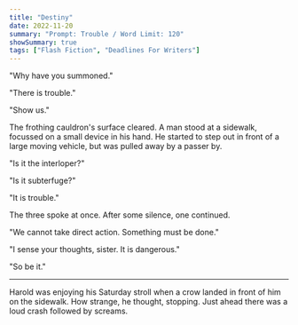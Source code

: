 ```yaml
---
title: "Destiny"
date: 2022-11-20
summary: "Prompt: Trouble / Word Limit: 120"
showSummary: true
tags: ["Flash Fiction", "Deadlines For Writers"]
---
```


"Why have you summoned."

"There is trouble."

"Show us."

The frothing cauldron's surface cleared. A man stood at a sidewalk, focussed on a small device in his hand. He started to step out in front of a large moving vehicle, but was pulled away by a passer by. 

"Is it the interloper?"

"Is it subterfuge?"

"It is trouble."

The three spoke at once. After some silence, one continued.

"We cannot take direct action. Something must be done."

"I sense your thoughts, sister. It is dangerous."

"So be it."

---

Harold was enjoying his Saturday stroll when a crow landed in front of him on the sidewalk. How strange, he thought, stopping. Just ahead there was a loud crash followed by screams. 

